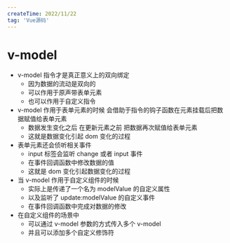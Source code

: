 ```yaml
---
createTime: 2022/11/22
tag: 'Vue源码'
---
```

# v-model

* v-model 指令才是真正意义上的双向绑定
  * 因为数据的流动是双向的
  * 可以作用于原声带表单元素
  * 也可以作用于自定义指令
* v-model 作用于表单元素的时候 会借助于指令的钩子函数在元素挂载后把数据赋值给表单元素
  * 数据发生变化之后 在更新元素之前 把数据再次赋值给表单元素
  * 这就是数据变化引起 dom 变化的过程
* 表单元素还会侦听相关事件
  * input 标签会监听 change 或者 input 事件
  * 在事件回调函数中修改数据的值
  * 这就是 dom 变化引起数据变化的过程
* 当 v-model 作用于自定义组件的时候
  * 实际上是传递了一个名为 modelValue 的自定义属性  
  * 以及监听了 update:modelValue 的自定义事件
  * 在事件回调函数中完成对数据的修改
* 在自定义组件的场景中
  * 可以通过 v-model 参数的方式传入多个 v-model
  * 并且可以添加多个自定义修饰符
